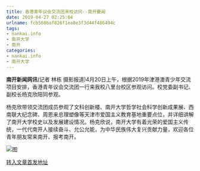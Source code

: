 ```yaml
---
title: 香港青年议会交流团来校访问--南开要闻
date: 2019-04-27 02:25:04
urlname: fcb560baf826f1ea8e3f3d44f486494c
tags: 
- nankai.info
- 南开大学
- 南开
categories:
- nankai.info
- 南开大学
---
```


**南开新闻网讯**(记者 林栋 摄影报道)4月20日上午，根据2019年津港澳青少年交流项目安排，香港青年议会交流团一行来我校八里台校区参观访问。校党委副书记、副校长杨克欣陪同参观。

杨克欣带领交流团成员参观了文科创新楼、南开大学哲学社会科学创新成果展、西南联大纪念碑、周恩来总理塑像等天津市爱国主义教育基地重要点位，并详细讲解了南开大学校史以及发展建设情况。杨克欣说，南开大学有着光荣的爱国主义传统，一代代南开人接续奋斗、允公允能，为中华民族伟大复兴贡献力量，欢迎各位青年朋友常来南开、报考南开。

![图](http://news.nankai.edu.cn/pic/0/00/35/02/350266_917011.jpg)

[转入文章首发地址](http://news.nankai.edu.cn/nkyw/system/2019/04/21/000446199.shtml)